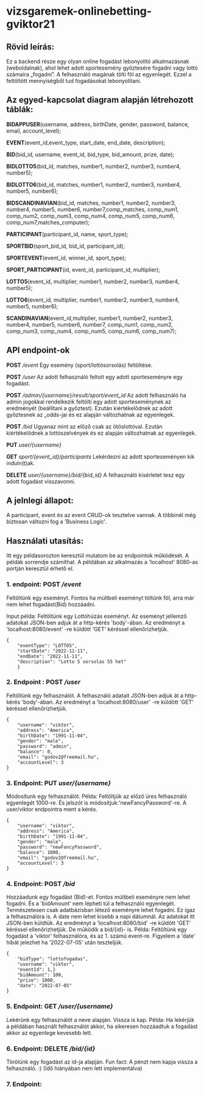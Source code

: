 # vizsgaremek-onlinebetting-gviktor21

## Rövid leírás:
Ez a backend része egy olyan online fogadást lebonyolító alkalmazásnak (weboldalnak), ahol lehet adott sportesemény győztesére fogadni vagy lottó számaira „fogadni”. A felhasználó magának tölti föl az egyenlegét. Ezzel a feltöltött mennyiségből tud fogadásokat lebonyolítani.

## Az egyed-kapcsolat diagram alapján létrehozott táblák:

<b>BIDAPPUSER</b>(username, address, birthDate, gender, password, balance, email, account_level);

<b>EVENT</b>(event_id,event_type, start_date, end_date, description);

<b>BID</b>(bid_id, username, event_id, bid_type, bid_amount, prize, date);

<b>BIDLOTTO5</b>(bid_id, matches, number1, number2, number3, number4, number5);

<b>BIDLOTTO6</b>(bid_id, matches, number1, number2, number3, number4, number5, number6);

<b>BIDSCANDINAVIAN</b>(bid_id, matches, number1, number2, number3, number4, number5, number6, number7,comp_matches, comp_num1, comp_num2, comp_num3, comp_num4, comp_num5, comp_num6, comp_num7,matches_computer);

<b>PARTICIPANT</b>(participant_id, name, sport_type);

<b>SPORTBID</b>(sport_bid_id, bid_id, participant_id);

<b>SPORTEVENT</b>(event_id, winner_id, sport_type);

<b>SPORT_PARTICIPANT</b>(id, event_id, participant_id, multiplier);

<b>LOTTO5</b>(event_id, multiplier, number1, number2, number3, number4, number5);

<b>LOTTO6</b>(event_id, multiplier, number1, number2, number3, number4, number5, number6);

<b>SCANDINAVIAN</b>(event_id,multiplier, number1, number2, number3, number4, number5, number6, number7, comp_num1, comp_num2, comp_num3, comp_num4, comp_num5, comp_num6, comp_num7);

## API endpoint-ok

<b>POST</b> */event* Egy esemény (sport/lottósorsolás) feltöltése.

<b>POST</b> */user* Az adott felhasználó feltolt egy adott sporteseményre egy fogadást.

<b>POST</b> */admin/{username}/result/sport/event_id* Az adott felhasználó ha admin jogokkal rendelkezik feltölti egy adott sporteseménynek az eredményét (beállítani a győztest). Ezután kiértékelődnek az adott győztesnek az „odds-jai és ez alapján változhatnak az egyenlegek. 

<b>POST</b> */bid* Ugyanaz mint az előző csak az ötöslottóval. Ezután kiértékelődnek a lottószelvények és ez alapján változhatnak az egyenlegek. 

<b>PUT</b> *user/{username}* 

<b>GET</b> *sport/{event_id}/participants* Lekérdezni az adott sporteseményen kik induln(t)ak.

<b>DELETE</b> *user/{username}/bid/{bid_id}* A felhasználó kísérletet tesz egy adott fogadást visszavonni.


## A jelnlegi állapot:

A participant, event és az event CRUD-ok tesztelve vannak. A többinél még biztosan változni fog a 'Business Logic'.

## Használati utasítás:
Itt egy példasorozton keresztül mutatom be az endpointok működését. A példák sorrendje számíthat. A példában az alkalmazás a 'localhost' 8080-as portján keresztül érhető el.

### 1. endpoint: <b>POST</b> */event*
Feltöltünk egy eseményt. Fontos ha múltbeli eseményt töltünk föl, arra már nem lehet fogadást(Bid) hozzáadni.

Input példa: Feltöltünk egy Lottóhúzás eseményt. Az eseményt jellemző adatokat JSON-ben adjuk át a http-kérés 'body'-ában. Az eredményt a 'localhost:8080/event' -re küldött 'GET' kéréssel ellenőrizhetjük. 
```
{
    "eventType": "LOTTO5",
    "startDate": "2022-11-11",
    "endDate": "2022-11-11",
    "description": "Lotto 5 sorsolas 55 het"
    }
```
### 2. Endpoint : <b>POST</b> */user*
Feltöltünk egy felhasználót. A felhasználó adatait JSON-ben adjuk át a http-kérés 'body'-ában. Az eredményt a 'localhost:8080/user' -re küldött 'GET' kéréssel ellenőrizhetjük. 

```
{
    "username": "viktor",
    "address": "America",
    "birthDate": "1991-11-04",
    "gender": "male",
    "password": "admin",
    "balance": 0,
    "email": "godov2@freemail.hu",
    "accountLevel": 3
}
```

### 3. Endpoint: <b>PUT</b> *user/{username}* 
Módosítunk egy felhasználót.
Példa: Feltöltjük az előző üres felhasználó egyenlegét 1000-re. És jelszót is módosítjuk:'newFancyPassword'-re.
A user/viktor endpointra ment a kérés.
```
{
    "username": "viktor",
    "address": "America",
    "birthDate": "1991-11-04",
    "gender": "male",
    "password": "newFancyPassword",
    "balance": 1000,
    "email": "godov2@freemail.hu",
    "accountLevel": 3
}
```

### 4. Endpoint: <b>POST</b> */bid*
Hozzáadunk egy fogadást (Bid)-et. Fontos múltbeli eseményre nem lehet fogadni. És a 'bidAmount' nem lépheti túl a felhasználó egyenlegét. Természetesen csak adatbázisban létező eseményre lehet fogadni. Ez igaz a felhasználóra is. A date nem lehet kisebb a napi dátumnál. Az adatokat itt JSON-ben küldtük.
 Az eredményt a 'localhost:8080/bid' -re küldött 'GET' kéréssel ellenőrizhetjük. De működik a bid/{id}- is.
Példa: Feltöltünk egy fogadást a 'viktor' felhasználóra, és az 1. számú event-re. Figyelem a 'date' hibát jelezhet ha '2022-07-05' után teszteljük.
```
{
    "bidType": "lottofogadas",
    "username": "viktor",
    "eventId": 1,}
    "bidAmount": 100,
    "prize": 1000,
    "date": "2022-07-05"
}
```

### 5. Endpoint: <b>GET</b> */user/{username}*
Lekérünk egy felhasználót a neve alapján. Vissza is kap.
Példa: Ha lekérjük a példában használt felhasználót akkor, ha sikeresen hozzáadtuk a fogadást akkor az egyenlege kevesebb lett.
### 6. Endpoint: <b>DELETE</b> */bid/{id}*
Törölünk egy fogadást az id-ja alapján.
Fun fact: A pénzt nem kapja vissza a felhasználó. :) (Idő hiányában nem lett implementálva)
### 7. Endpoint:



